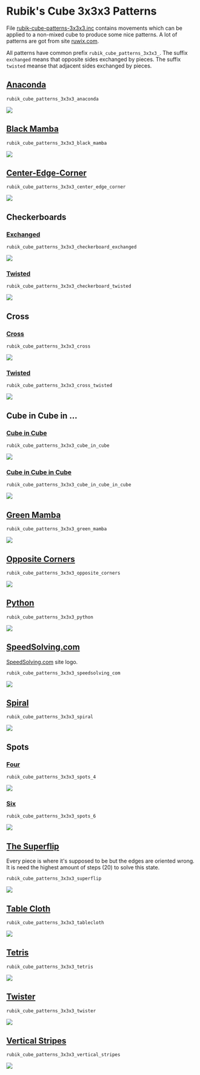 Rubik's Cube 3x3x3 Patterns
===========================

File [rubik-cube-patterns-3x3x3.inc](../../rubik-cube-patterns-3x3x3.inc)
contains movements which can be applied to a non-mixed cube to produce
some nice patterns. A lot of patterns are got from site
[ruwix.com](https://ruwix.com).

All patterns have common prefix `rubik_cube_patterns_3x3x3_`. The
suffix `exchanged` means that opposite sides exchanged by pieces. The
suffix `twisted` meanse that adjacent sides exchanged by pieces.


[Anaconda](anaconda)
--------------------
```
rubik_cube_patterns_3x3x3_anaconda
```
![](anaconda/anaconda.png)


[Black Mamba](black-mamba)
--------------------------
```
rubik_cube_patterns_3x3x3_black_mamba
```
![](black-mamba/black-mamba.png)


[Center-Edge-Corner](center-edge-corner)
----------------------------------------
```
rubik_cube_patterns_3x3x3_center_edge_corner
```
![](center-edge-corner/center-edge-corner.png)


Checkerboards
-------------

### [Exchanged](checkerboard-exchanged)
```
rubik_cube_patterns_3x3x3_checkerboard_exchanged
```
![](checkerboard-exchanged/checkerboard-exchanged.png)


### [Twisted](checkerboard-twisted)
```
rubik_cube_patterns_3x3x3_checkerboard_twisted
```
![](checkerboard-twisted/checkerboard-twisted.png)


Cross
-----

### [Cross](cross)
```
rubik_cube_patterns_3x3x3_cross
```
![](cross/cross.png)


### [Twisted](cross-twisted)
```
rubik_cube_patterns_3x3x3_cross_twisted
```
![](cross-twisted/cross-twisted.png)


Cube in Cube in ...
-------------------

### [Cube in Cube](cube-in-cube)
```
rubik_cube_patterns_3x3x3_cube_in_cube
```
![](cube-in-cube/cube-in-cube.png)


### [Cube in Cube in Cube](cube-in-cube-in-cube)
```
rubik_cube_patterns_3x3x3_cube_in_cube_in_cube
```
![](cube-in-cube-in-cube/cube-in-cube-in-cube.png)


[Green Mamba](green-mamba)
--------------------------
```
rubik_cube_patterns_3x3x3_green_mamba
```
![](green-mamba/green-mamba.png)


[Opposite Corners](opposite-corners)
------------------------------------
```
rubik_cube_patterns_3x3x3_opposite_corners
```
![](opposite-corners/opposite-corners.png)


[Python](python)
----------------
```
rubik_cube_patterns_3x3x3_python
```
![](python/python.png)


[SpeedSolving.com](speedsolving.com)
------------------------------------
[SpeedSolving.com](https://www.speedsolving.com) site logo.
```
rubik_cube_patterns_3x3x3_speedsolving_com
```
![](speedsolving.com/speedsolving.com.png)


[Spiral](spiral)
----------------
```
rubik_cube_patterns_3x3x3_spiral
```
![](spiral/spiral.png)


Spots
-----

### [Four](spots-four)
```
rubik_cube_patterns_3x3x3_spots_4
```
![](spots-four/spots-four.png)


### [Six](spots-six)
```
rubik_cube_patterns_3x3x3_spots_6
```
![](spots-six/spots-six.png)


[The Superflip](superflip)
--------------------------
Every piece is where it's supposed to be but the edges are oriented
wrong. It is need the highest amount of steps (20) to solve this
state.
```
rubik_cube_patterns_3x3x3_superflip
```
![](superflip/superflip.png)


[Table Cloth](tablecloth)
-------------------------
```
rubik_cube_patterns_3x3x3_tablecloth
```
![](tablecloth/tablecloth.png)


[Tetris](tetris)
----------------
```
rubik_cube_patterns_3x3x3_tetris
```
![](tetris/tetris.png)


[Twister](twister)
------------------
```
rubik_cube_patterns_3x3x3_twister
```
![](twister/twister.png)


[Vertical Stripes](vertical-stripes)
------------------------------------
```
rubik_cube_patterns_3x3x3_vertical_stripes
```
![](vertical-stripes/vertical-stripes.png)
